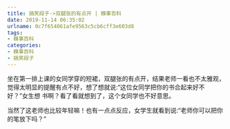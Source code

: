 ```yaml
---
title: 搞笑段子->双腿张的有点开 | 糗事百科
date: 2019-11-14 06:35:02
urlname: 0c7f654061afe9563c5cb6cff3e603d8
tags: 
- 糗事百科
categories:
- 糗事百科
- 搞笑段子
---
```

坐在第一排上课的女同学穿的短裙，双腿张的有点开，结果老师一看也不太雅观，觉得太明显的提醒有点不好，想了想就说:“这位女同学把你的书合起来好不好？”女生想 书啊？看了看就想到了，这个女同学也不好意思。

当然了这老师也比较年轻嘛！也有一点点反应，女学生就看到说:“老师你可以把你的笔放下吗？”


